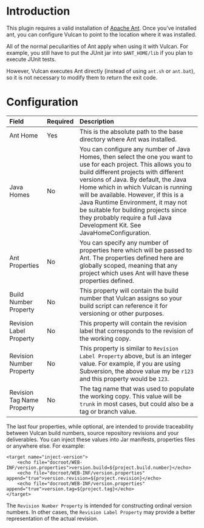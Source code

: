 # Introduction #

This plugin requires a valid installation of [Apache Ant](http://ant.apache.org/).  Once you've installed ant, you can configure Vulcan to point to the location where it was installed.

All of the normal peculiarities of Ant apply when using it with Vulcan.  For example, you still have to put the JUnit jar into `$ANT_HOME/lib` if you plan to execute JUnit tests.

However, Vulcan executes Ant directly (instead of using `ant.sh` or `ant.bat`), so it is not necessary to modify them to return the exit code.

# Configuration #

| **Field** | **Required** | **Description** |
|:----------|:-------------|:----------------|
| Ant Home  | Yes          | This is the absolute path to the base directory where Ant was installed. |
| Java Homes | No           | You can configure any number of Java Homes, then select the one you want to use for each project.  This allows you to build different projects with different versions of Java.  By default, the Java Home which in which Vulcan is running will be available.  However, if this is a Java Runtime Environment, it may not be suitable for building projects since they probably require a full Java Development Kit. See JavaHomeConfiguration. |
| Ant Properties | No           | You can specify any number of properties here which will be passed to Ant.  The properties defined here are globally scoped, meaning that any project which uses Ant will have these properties defined. |
| Build Number Property | No           | This property will contain the build number that Vulcan assigns so your build script can reference it for versioning or other purposes. |
| Revision Label Property | No           | This property will contain the revision label that corresponds to the revision of the working copy. |
| Revision Number Property | No           | This property is similar to `Revision Label Property` above, but is an integer value.  For example, if you are using Subversion, the above value my be `r123` and this property would be `123`. |
| Revision Tag Name Property | No           | The tag name that was used to populate the working copy.  This value will be `trunk` in most cases, but could also be a tag or branch value. |

The last four properties, while optional, are intended to provide traceability between Vulcan build numbers, source repository	revisions and your deliverables.  You can inject these values into Jar manifests, properties files or anywhere else.  For example:

```
<target name="inject-version">
	<echo file="docroot/WEB-INF/version.properties">version.build=${project.build.number}</echo>
	<echo file="docroot/WEB-INF/version.properties" append="true">version.revision=${project.revision}</echo>
	<echo file="docroot/WEB-INF/version.properties" append="true">version.tag=${project.tag}</echo>
</target>
```

The `Revision Number Property` is intended for constructing ordinal version numbers.  In other cases, the `Revision Label Property` may provide a better representation of the actual revision.